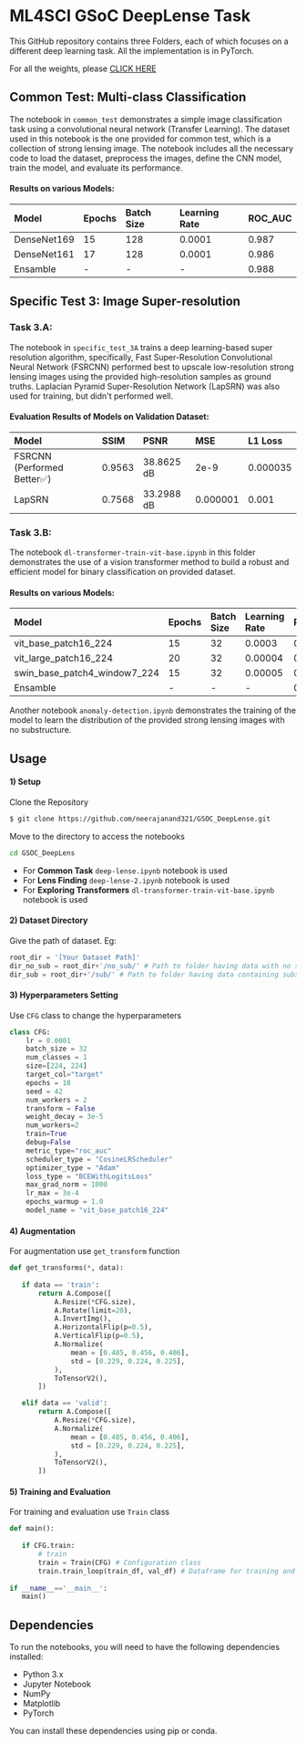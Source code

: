 
# ML4SCI GSoC DeepLense Task

This GitHub repository contains three Folders, each of which focuses on a different deep learning task.
All the implementation is in PyTorch.

For all the weights, please <a href="https://www.kaggle.com/models/xanderex/gsoc-deeplense-test-weights/">CLICK HERE</a>

## Common Test: Multi-class Classification

The notebook in `common_test` demonstrates a simple image classification task using a convolutional neural network (Transfer Learning). The dataset used in this notebook is the one provided for common test, which is a collection of strong lensing image. The notebook includes all the necessary code to load the dataset, preprocess the images, define the CNN model, train the model, and evaluate its performance.

#### Results on various Models:

| Model                                       | Epochs | Batch Size | Learning Rate | ROC_AUC   |
| :------------------------------------------ | :----- | :--------- | :------------ | :-------- |
| DenseNet169                                | 15      | 128         | 0.0001        | 0.987      | 
| DenseNet161                                 | 17     | 128         | 0.0001        | 0.986      |     
| Ensamble                                    | -      | -          | -             | 0.988      | 


## Specific Test 3: Image Super-resolution

### Task 3.A:

The notebook in `specific_test_3A` trains a deep learning-based super resolution algorithm, specifically, Fast Super-Resolution Convolutional Neural Network (FSRCNN) performed best to upscale low-resolution strong lensing images using the provided high-resolution samples as ground truths. Laplacian Pyramid Super-Resolution Network (LapSRN) was also used for training, but didn't performed well.

#### Evaluation Results of Models on Validation Dataset:

| Model                                       | SSIM  | PSNR       | MSE     | L1 Loss  |
| :------------------------------------------ | :---- | :----------| :----   | :------- |
| FSRCNN (Performed Better✅)                 | 0.9563 | 38.8625 dB | 2e-9    | 0.000035 | 
| LapSRN                                      | 0.7568 | 33.2988 dB  | 0.000001 | 0.001 |  



### Task 3.B:

The notebook `dl-transformer-train-vit-base.ipynb` in this folder demonstrates the use of a vision transformer method to build a robust and efficient model for binary classification on provided dataset.

#### Results on various Models:

| Model                                       | Epochs | Batch Size | Learning Rate | ROC_AUC   |
| :------------------------------------------ | :----- | :--------- | :------------ | :-------- |
| vit_base_patch16_224                        | 15     | 32         | 0.0003        | 0.99      | 
| vit_large_patch16_224                       | 20     | 32         | 0.00004       | 0.99      |  
| swin_base_patch4_window7_224                | 15     | 32         | 0.00005       | 0.99      |
| Ensamble                                    | -      | -          | -             | 0.99      | 

Another notebook `anomaly-detection.ipynb` demonstrates the training of the model to learn the distribution of the provided strong lensing images with no substructure.


## Usage

#### 1) Setup 

Clone the Repository
```bash
$ git clone https://github.com/neerajanand321/GSOC_DeepLense.git
```
Move to the directory to access the notebooks
```bash
cd GSOC_DeepLens
```
- For **Common Task** `deep-lense.ipynb` notebook is used
- For **Lens Finding**   `deep-lense-2.ipynb` notebook is used
- For **Exploring Transformers** `dl-transformer-train-vit-base.ipynb` notebook is used

#### 2) Dataset Directory

Give the path of dataset. Eg:
```python
root_dir = '[Your Dataset Path]'
dir_no_sub = root_dir+'/no_sub/' # Path to folder having data with no substructure 
dir_sub = root_dir+'/sub/' # Path to folder having data containing substructure
```
#### 3) Hyperparameters Setting
Use `CFG` class to change the hyperparameters
```python
class CFG:
    lr = 0.0001
    batch_size = 32
    num_classes = 1
    size=[224, 224]
    target_col="target"
    epochs = 10
    seed = 42
    num_workers = 2
    transform = False
    weight_decay = 3e-5
    num_workers=2
    train=True
    debug=False
    metric_type="roc_auc"
    scheduler_type = "CosineLRScheduler"
    optimizer_type = "Adam"
    loss_type = "BCEWithLogitsLoss"
    max_grad_norm = 1000
    lr_max = 3e-4
    epochs_warmup = 1.0
    model_name = "vit_base_patch16_224"
 ```
 #### 4) Augmentation
 For augmentation use `get_transform` function
 ```python 
 def get_transforms(*, data):
    
    if data == 'train':
        return A.Compose([
            A.Resize(*CFG.size),
            A.Rotate(limit=20),
            A.InvertImg(), 
            A.HorizontalFlip(p=0.5),
            A.VerticalFlip(p=0.5),
            A.Normalize(
                mean = [0.485, 0.456, 0.406],
                std = [0.229, 0.224, 0.225],
            ),
            ToTensorV2(),
        ])

    elif data == 'valid':
        return A.Compose([
            A.Resize(*CFG.size),
            A.Normalize(
                mean = [0.485, 0.456, 0.406],
                std = [0.229, 0.224, 0.225],
            ),
            ToTensorV2(),
        ])
 ```
 
 #### 5) Training and Evaluation
 For training and evaluation use `Train` class
 ```python
 def main():
    
    if CFG.train: 
        # train
        train = Train(CFG) # Configuration class
        train.train_loop(train_df, val_df) # Dataframe for training and evaluation
        
 if __name__=='__main__':
    main()
```

## Dependencies

To run the notebooks, you will need to have the following dependencies installed:

- Python 3.x
- Jupyter Notebook
- NumPy
- Matplotlib
- PyTorch

You can install these dependencies using pip or conda.
